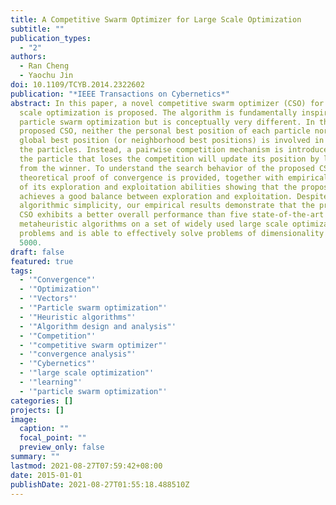 ```yaml
---
title: A Competitive Swarm Optimizer for Large Scale Optimization
subtitle: ""
publication_types:
  - "2"
authors:
  - Ran Cheng
  - Yaochu Jin
doi: 10.1109/TCYB.2014.2322602
publication: "*IEEE Transactions on Cybernetics*"
abstract: In this paper, a novel competitive swarm optimizer (CSO) for large
  scale optimization is proposed. The algorithm is fundamentally inspired by the
  particle swarm optimization but is conceptually very different. In the
  proposed CSO, neither the personal best position of each particle nor the
  global best position (or neighborhood best positions) is involved in updating
  the particles. Instead, a pairwise competition mechanism is introduced, where
  the particle that loses the competition will update its position by learning
  from the winner. To understand the search behavior of the proposed CSO, a
  theoretical proof of convergence is provided, together with empirical analysis
  of its exploration and exploitation abilities showing that the proposed CSO
  achieves a good balance between exploration and exploitation. Despite its
  algorithmic simplicity, our empirical results demonstrate that the proposed
  CSO exhibits a better overall performance than five state-of-the-art
  metaheuristic algorithms on a set of widely used large scale optimization
  problems and is able to effectively solve problems of dimensionality up to
  5000.
draft: false
featured: true
tags:
  - '"Convergence"'
  - '"Optimization"'
  - '"Vectors"'
  - '"Particle swarm optimization"'
  - '"Heuristic algorithms"'
  - '"Algorithm design and analysis"'
  - '"Competition"'
  - '"competitive swarm optimizer"'
  - '"convergence analysis"'
  - '"Cybernetics"'
  - '"large scale optimization"'
  - '"learning"'
  - '"particle swarm optimization"'
categories: []
projects: []
image:
  caption: ""
  focal_point: ""
  preview_only: false
summary: ""
lastmod: 2021-08-27T07:59:42+08:00
date: 2015-01-01
publishDate: 2021-08-27T01:55:18.488510Z
---
```

